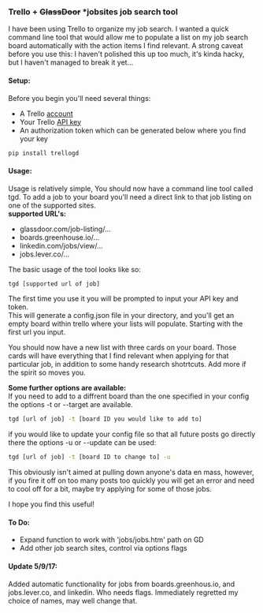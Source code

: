 ### Trello + ~~GlassDoor~~ \*jobsites job search tool  

I have been using Trello to organize my job search.  I wanted a quick command line tool that would allow me to populate a list on my job search board automatically with the action items I find relevant.  A strong caveat before you use this:  I haven't polished this up too much, it's kinda hacky, but I haven't managed to break it yet...  

#### Setup:  
Before you begin you'll need several things:  
* A Trello [account](https://trello.com/)  
* Your Trello [API key](https://trello.com/app-key)  
* An authorization token which can be generated below where you find your key  

```bash  
pip install trellogd
```  


#### Usage:  
Usage is relatively simple,  You should now have a command line tool called tgd. To add a job to your board you'll need a direct link to that job listing on one of the supported sites.  
**supported URL's:**   

* glassdoor.com/job-listing/...
* boards.greenhouse.io/...
* linkedin.com/jobs/view/...
* jobs.lever.co/... 

The basic usage of the tool looks like so:

```bash
tgd [supported url of job]
```  
The first time you use it you will be prompted to input your API key and token.  
This will generate a config.json file in your directory, and you'll get an empty board within trello where your lists will populate.  Starting with the first url you input.  

You should now have a new list with three cards on your board.  Those cards will have everything that I find relevant when applying for that particular job, in addition to some handy research shotrtcuts.  Add more if the spirit so moves you.  

**Some further options are available:**  
If you need to add to a diffrent board than the one specified in your config the options -t or --target are available.  

```bash
tgd [url of job] -t [board ID you would like to add to]
```  

if you would like to update your config file so that all future posts go directly there the options -u or --update can be used:  

```bash
tgd [url of job] -t [board ID to change to] -u
```  


This obviously isn't aimed at pulling down anyone's data en mass, however, if you fire it off on too many posts too quickly you will get an error and need to cool off for a bit, maybe try applying for some of those jobs.    

I hope you find this useful!  


#### To Do:
* Expand function to work with 'jobs/jobs.htm' path on GD   
* Add other job search sites, control via options flags  

#### Update 5/9/17:
Added automatic functionality for jobs from  boards.greenhous.io, and jobs.lever.co, and linkedin. Who needs flags. Immediately regretted my choice of names, may well change that.


